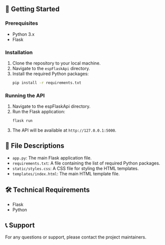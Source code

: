 
## 🚀 Getting Started

### Prerequisites
- Python 3.x
- Flask

### Installation
1. Clone the repository to your local machine.
2. Navigate to the `espFlaskApi` directory.
3. Install the required Python packages:
    ```sh
    pip install -r requirements.txt
    ```

### Running the API
1. Navigate to the espFlaskApi directory.
2. Run the Flask application:
    ```sh
    flask run
    ```
3. The API will be available at `http://127.0.0.1:5000`.

## 📂 File Descriptions
- `app.py`: The main Flask application file.
- `requirements.txt`: A file containing the list of required Python packages.
- `static/styles.css`: A CSS file for styling the HTML templates.
- `templates/index.html`: The main HTML template file.

## 🛠️ Technical Requirements
- Flask
- Python

## 📞 Support
For any questions or support, please contact the project maintainers.